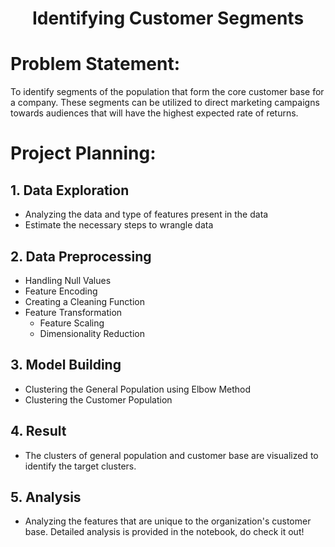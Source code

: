 <h1 align="center">Identifying Customer Segments</h1>

# Problem Statement: 

To identify segments of the population that form the core customer base for a company. These segments can be utilized to direct marketing campaigns towards audiences that will have the highest expected rate of returns.

# Project Planning:

## 1.  Data Exploration
  * Analyzing the data and type of features present in the data
  * Estimate the necessary steps to wrangle data

## 2. Data Preprocessing  
  * Handling Null Values
  * Feature Encoding
  * Creating a Cleaning Function
  * Feature Transformation
      - Feature Scaling
      - Dimensionality Reduction

## 3. Model Building
  * Clustering the General Population using Elbow Method
  * Clustering the Customer Population

## 4. Result
  * The clusters of general population and customer base are visualized to identify the target clusters.

## 5. Analysis
  * Analyzing the features that are unique to the organization's customer base. Detailed analysis is provided in the notebook, do check it out!
